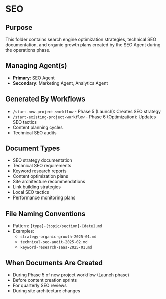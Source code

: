 # SEO

## Purpose
This folder contains search engine optimization strategies, technical SEO documentation, and organic growth plans created by the SEO Agent during the operations phase.

## Managing Agent(s)
- **Primary**: SEO Agent
- **Secondary**: Marketing Agent, Analytics Agent

## Generated By Workflows
- `/start-new-project-workflow` - Phase 5 (Launch): Creates SEO strategy
- `/start-existing-project-workflow` - Phase 6 (Optimization): Updates SEO tactics
- Content planning cycles
- Technical SEO audits

## Document Types
- SEO strategy documentation
- Technical SEO requirements
- Keyword research reports
- Content optimization plans
- Site architecture recommendations
- Link building strategies
- Local SEO tactics
- Performance monitoring plans

## File Naming Conventions
- Pattern: `[type]-[topic/section]-[date].md`
- Examples: 
  - `strategy-organic-growth-2025-01.md`
  - `technical-seo-audit-2025-02.md`
  - `keyword-research-saas-2025-01.md`

## When Documents Are Created
- During Phase 5 of new project workflow (Launch phase)
- Before content creation sprints
- For quarterly SEO reviews
- During site architecture changes